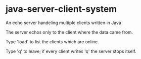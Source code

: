 # java-server-client-system
An echo server handeling multiple clients written in Java

The server echos only to the client where the data came from.

Type 'load' to list the clients which are online.

Type 'q' to leave; if every client writes 'q' the server stops itself.
